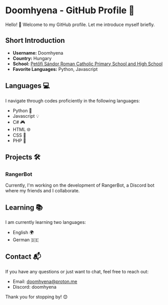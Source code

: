 # Doomhyena - GitHub Profile 🚀

Hello! 👋 Welcome to my GitHub profile. Let me introduce myself briefly.

## Short Introduction

- **Username:** Doomhyena
- **Country:** Hungary
- **School:** [Petőfi Sándor Roman Catholic Primary School and High School](https://petofivecses.hu/)
- **Favorite Languages:** Python, Javascript

## Languages 💻

I navigate through codes proficiently in the following languages:

- Python 🐍
- Javascript 💡
- C# 🎮
- HTML 🌐
- CSS 🎨
- PHP 🚀

## Projects 🛠️

### RangerBot

Currently, I'm working on the development of RangerBot, a Discord bot where my friends and I collaborate.

## Learning 📚

I am currently learning two languages:

- English 🌍
- German 🇩🇪

## Contact 📬

If you have any questions or just want to chat, feel free to reach out:

- Email: [doomhyena@proton.me](mailto:doomhyena@proton.me)
- Discord: doomhyena

Thank you for stopping by! 😊
